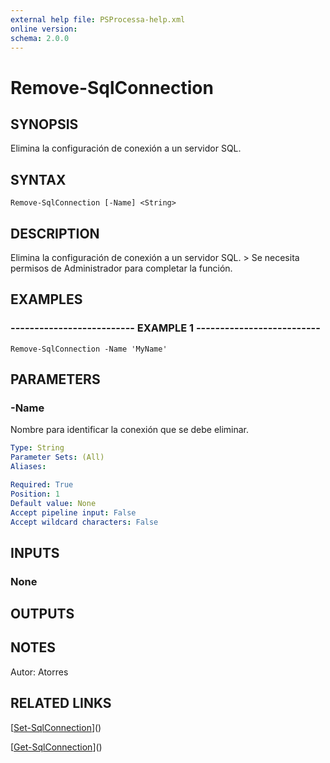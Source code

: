 ```yaml
---
external help file: PSProcessa-help.xml
online version: 
schema: 2.0.0
---
```


# Remove-SqlConnection

## SYNOPSIS
Elimina la configuración de conexión a un servidor SQL.

## SYNTAX

```
Remove-SqlConnection [-Name] <String>
```

## DESCRIPTION
Elimina la configuración de conexión a un servidor SQL.
\> Se necesita permisos de Administrador para completar la función.

## EXAMPLES

### -------------------------- EXAMPLE 1 --------------------------
```
Remove-SqlConnection -Name 'MyName'
```

## PARAMETERS

### -Name
Nombre para identificar la conexión que se debe eliminar.

```yaml
Type: String
Parameter Sets: (All)
Aliases: 

Required: True
Position: 1
Default value: None
Accept pipeline input: False
Accept wildcard characters: False
```

## INPUTS

### None

## OUTPUTS

## NOTES
Autor: Atorres

## RELATED LINKS

[[Set-SqlConnection](Set-FtpConnection.md)]()

[[Get-SqlConnection](Get-FtpConnection.md)]()

